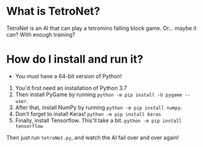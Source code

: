 # What is TetroNet?
TetroNet is an AI that can play a tetromino falling block game. Or... maybe it can? With enough training?

# How do I install and run it?
* You must have a 64-bit version of Python!

1. You'd first need an installation of Python 3.7
2. Then install PyGame by running `python -m pip install -U pygame --user`.
3. After that, install NumPy by running `python -m pip install numpy`.
4. Don't forget to install Keras! `python -m pip install keras`
5. Finally, install Tensorflow. This'll take a bit. `python -m pip install tensorflow`

Then just run `tetroNet.py`, and watch the AI fail over and over again!
